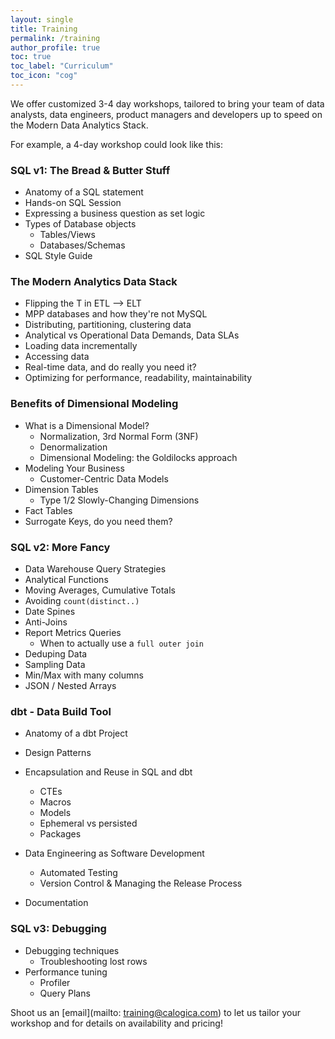 ```yaml
---
layout: single
title: Training
permalink: /training
author_profile: true
toc: true
toc_label: "Curriculum"
toc_icon: "cog"
---
```


We offer customized 3-4 day workshops, tailored to bring your team of data analysts, data engineers, product managers and developers up to speed on the Modern Data Analytics Stack.

For example, a 4-day workshop could look like this:

### SQL v1: The Bread & Butter Stuff

- Anatomy of a SQL statement
- Hands-on SQL Session
- Expressing a business question as set logic
- Types of Database objects
    - Tables/Views
    - Databases/Schemas
- SQL Style Guide

### The Modern Analytics Data Stack

- Flipping the T in ETL --> ELT
- MPP databases and how they're not MySQL
- Distributing, partitioning, clustering data
- Analytical vs Operational Data Demands, Data SLAs
- Loading data incrementally
- Accessing data
- Real-time data, and do really you need it?
- Optimizing for performance, readability, maintainability

### Benefits of Dimensional Modeling

- What is a Dimensional Model?
    - Normalization, 3rd Normal Form (3NF)
    - Denormalization
    - Dimensional Modeling: the Goldilocks approach
- Modeling Your Business
    - Customer-Centric Data Models
- Dimension Tables
    - Type 1/2 Slowly-Changing Dimensions
- Fact Tables
- Surrogate Keys, do you need them?

### SQL v2: More Fancy

- Data Warehouse Query Strategies
- Analytical Functions
- Moving Averages, Cumulative Totals 
- Avoiding `count(distinct..)`
- Date Spines
- Anti-Joins
- Report Metrics Queries
    - When to actually use a `full outer join`
- Deduping Data
- Sampling Data
- Min/Max with many columns
- JSON / Nested Arrays

### dbt - Data Build Tool

- Anatomy of a dbt Project
- Design Patterns
- Encapsulation and Reuse in SQL and dbt
    - CTEs
    - Macros
    - Models
    - Ephemeral vs persisted
    - Packages

- Data Engineering as Software Development
    - Automated Testing
    - Version Control & Managing the Release Process

- Documentation

### SQL v3: Debugging

- Debugging techniques
    - Troubleshooting lost rows
- Performance tuning 
    - Profiler
    - Query Plans

Shoot us an [email](mailto: training@calogica.com) to let us tailor your workshop and for details on availability and pricing!